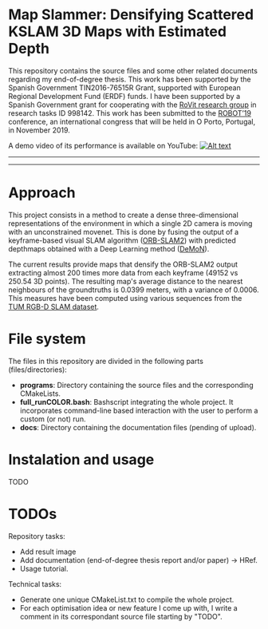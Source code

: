 # Map Slammer: Densifying Scattered KSLAM 3D Maps with Estimated Depth

This repository contains the source files and some other related documents regarding my end-of-degree thesis. This work has been supported by the Spanish Government TIN2016-76515R Grant, supported with European Regional Development Fund (ERDF) funds. I have been supported by a Spanish Government grant for cooperating with the [RoVit research group](http://www.rovit.ua.es/) in research tasks ID 998142. This work has been submitted to the [ROBOT’19](https://web.fe.up.pt/~robot2019/index.php) conference, an international congress that will be held in O Porto, Portugal, in November 2019.

A demo video of its performance is available on YouTube:
[![Alt text](https://img.youtube.com/vi/b74P3ykYE34/0.jpg)](https://www.youtube.com/watch?v=b74P3ykYE34)

----
----

# Approach

This project consists in a method to create a dense three-dimensional representations of the environment in which a single 2D camera is moving with an unconstrained movenet. This is done by fusing the output of a keyframe-based visual SLAM algorithm ([ORB-SLAM2](https://github.com/raulmur/ORB_SLAM2)) with predicted depthmaps obtained with a Deep Learning method ([DeMoN](https://github.com/lmb-freiburg/demon)).

The current results provide maps that densify the ORB-SLAM2 output extracting almost 200 times more data from each keyframe (49152 vs 250.54 3D points). The resulting map's average distance to the nearest neighbours of the groundtruths is 0.0399 meters, with a variance of 0.0006. This measures have been computed using various sequences from the [TUM RGB-D SLAM dataset](https://vision.in.tum.de/data/datasets/rgbd-dataset).


# File system

The files in this repository are divided in the following parts (files/directories):
* **programs**: Directory containing the source files and the corresponding CMakeLists.
* **full_runCOLOR.bash**: Bashscript integrating the whole project. It incorporates command-line based interaction with the user to perform a custom (or not) run.
* **docs**: Directory containing the documentation files (pending of upload).


# Instalation and usage

TODO



# TODOs

Repository tasks:
* Add result image
* Add documentation (end-of-degree thesis report and/or paper) -> HRef.
* Usage tutorial.

Technical tasks:
* Generate one unique CMakeList.txt to compile the whole project. 
* For each optimisation idea or new feature I come up with, I write a comment in its correspondant source file starting by "TODO".
